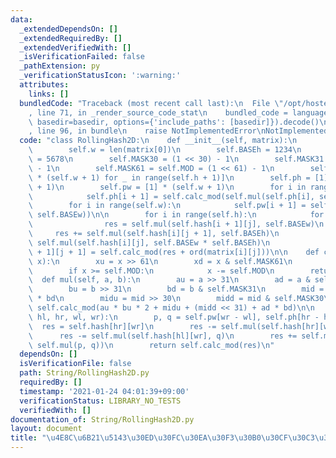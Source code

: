 ```yaml
---
data:
  _extendedDependsOn: []
  _extendedRequiredBy: []
  _extendedVerifiedWith: []
  _isVerificationFailed: false
  _pathExtension: py
  _verificationStatusIcon: ':warning:'
  attributes:
    links: []
  bundledCode: "Traceback (most recent call last):\n  File \"/opt/hostedtoolcache/Python/3.10.1/x64/lib/python3.10/site-packages/onlinejudge_verify/documentation/build.py\"\
    , line 71, in _render_source_code_stat\n    bundled_code = language.bundle(stat.path,\
    \ basedir=basedir, options={'include_paths': [basedir]}).decode()\n  File \"/opt/hostedtoolcache/Python/3.10.1/x64/lib/python3.10/site-packages/onlinejudge_verify/languages/python.py\"\
    , line 96, in bundle\n    raise NotImplementedError\nNotImplementedError\n"
  code: "class RollingHash2D:\n    def __init__(self, matrix):\n        self.h = len(matrix)\n\
    \        self.w = len(matrix[0])\n        self.BASEh = 1234\n        self.BASEw\
    \ = 5678\n        self.MASK30 = (1 << 30) - 1\n        self.MASK31 = (1 << 31)\
    \ - 1\n        self.MASK61 = self.MOD = (1 << 61) - 1\n        self.hash = [[0]\
    \ * (self.w + 1) for _ in range(self.h + 1)]\n        self.ph = [1] * (self.h\
    \ + 1)\n        self.pw = [1] * (self.w + 1)\n        for i in range(self.h):\n\
    \            self.ph[i + 1] = self.calc_mod(self.mul(self.ph[i], self.BASEh))\n\
    \        for i in range(self.w):\n            self.pw[i + 1] = self.calc_mod(self.mul(self.pw[i],\
    \ self.BASEw))\n\n        for i in range(self.h):\n            for j in range(self.w):\n\
    \                res = self.mul(self.hash[i + 1][j], self.BASEw)\n           \
    \     res += self.mul(self.hash[i][j + 1], self.BASEh)\n                res -=\
    \ self.mul(self.hash[i][j], self.BASEw * self.BASEh)\n                self.hash[i\
    \ + 1][j + 1] = self.calc_mod(res + ord(matrix[i][j]))\n\n    def calc_mod(self,\
    \ x):\n        xu = x >> 61\n        xd = x & self.MASK61\n        x = xu + xd\n\
    \        if x >= self.MOD:\n            x -= self.MOD\n        return x\n\n  \
    \  def mul(self, a, b):\n        au = a >> 31\n        ad = a & self.MASK31\n\
    \        bu = b >> 31\n        bd = b & self.MASK31\n        mid = ad * bu + au\
    \ * bd\n        midu = mid >> 30\n        midd = mid & self.MASK30\n        return\
    \ self.calc_mod(au * bu * 2 + midu + (midd << 31) + ad * bd)\n\n    def get_hash(self,\
    \ hl, hr, wl, wr):\n        p, q = self.pw[wr - wl], self.ph[hr - hl]\n      \
    \  res = self.hash[hr][wr]\n        res -= self.mul(self.hash[hr][wl], p)\n  \
    \      res -= self.mul(self.hash[hl][wr], q)\n        res += self.mul(self.hash[hl][wl],\
    \ self.mul(p, q))\n        return self.calc_mod(res)\n"
  dependsOn: []
  isVerificationFile: false
  path: String/RollingHash2D.py
  requiredBy: []
  timestamp: '2021-01-24 04:01:39+09:00'
  verificationStatus: LIBRARY_NO_TESTS
  verifiedWith: []
documentation_of: String/RollingHash2D.py
layout: document
title: "\u4E8C\u6B21\u5143\u30ED\u30FC\u30EA\u30F3\u30B0\u30CF\u30C3\u30B7\u30E5"
---
```

